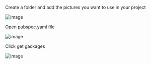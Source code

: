 Create a folder and add the pictures you want to use in your project

![image](https://github.com/companyakis/flutter-bootcamp/assets/77589867/8047875b-8c40-4675-8ce7-0b9256039fc5)

Open pubspec.yaml file 

![image](https://github.com/companyakis/flutter-bootcamp/assets/77589867/f4b6c44a-79e6-409d-8a5d-c9e4faf78a0f)

Click get gackages

![image](https://github.com/companyakis/flutter-bootcamp/assets/77589867/6b30f699-a76d-4cb2-ba6c-6b13102c03dc)

